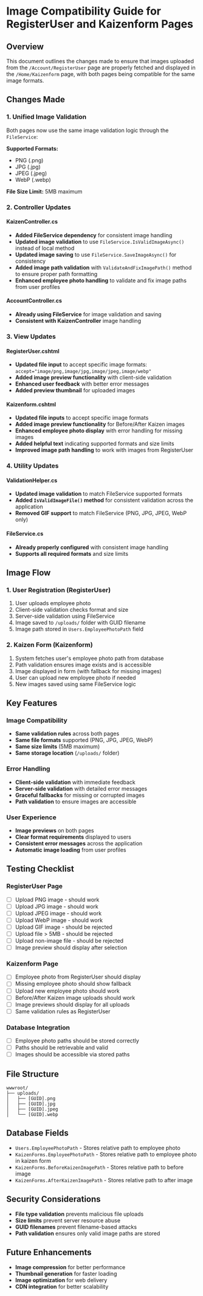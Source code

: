 # Image Compatibility Guide for RegisterUser and Kaizenform Pages

## Overview
This document outlines the changes made to ensure that images uploaded from the `/Account/RegisterUser` page are properly fetched and displayed in the `/Home/Kaizenform` page, with both pages being compatible for the same image formats.

## Changes Made

### 1. Unified Image Validation
Both pages now use the same image validation logic through the `FileService`:

**Supported Formats:**
- PNG (.png)
- JPG (.jpg)
- JPEG (.jpeg)
- WebP (.webp)

**File Size Limit:** 5MB maximum

### 2. Controller Updates

#### KaizenController.cs
- **Added FileService dependency** for consistent image handling
- **Updated image validation** to use `FileService.IsValidImageAsync()` instead of local method
- **Updated image saving** to use `FileService.SaveImageAsync()` for consistency
- **Added image path validation** with `ValidateAndFixImagePath()` method to ensure proper path formatting
- **Enhanced employee photo handling** to validate and fix image paths from user profiles

#### AccountController.cs
- **Already using FileService** for image validation and saving
- **Consistent with KaizenController** image handling

### 3. View Updates

#### RegisterUser.cshtml
- **Updated file input** to accept specific image formats: `accept="image/png,image/jpg,image/jpeg,image/webp"`
- **Added image preview functionality** with client-side validation
- **Enhanced user feedback** with better error messages
- **Added preview thumbnail** for uploaded images

#### Kaizenform.cshtml
- **Updated file inputs** to accept specific image formats
- **Added image preview functionality** for Before/After Kaizen images
- **Enhanced employee photo display** with error handling for missing images
- **Added helpful text** indicating supported formats and size limits
- **Improved image path handling** to work with images from RegisterUser

### 4. Utility Updates

#### ValidationHelper.cs
- **Updated image validation** to match FileService supported formats
- **Added `IsValidImageFile()` method** for consistent validation across the application
- **Removed GIF support** to match FileService (PNG, JPG, JPEG, WebP only)

#### FileService.cs
- **Already properly configured** with consistent image handling
- **Supports all required formats** and size limits

## Image Flow

### 1. User Registration (RegisterUser)
1. User uploads employee photo
2. Client-side validation checks format and size
3. Server-side validation using FileService
4. Image saved to `/uploads/` folder with GUID filename
5. Image path stored in `Users.EmployeePhotoPath` field

### 2. Kaizen Form (Kaizenform)
1. System fetches user's employee photo path from database
2. Path validation ensures image exists and is accessible
3. Image displayed in form (with fallback for missing images)
4. User can upload new employee photo if needed
5. New images saved using same FileService logic

## Key Features

### Image Compatibility
- **Same validation rules** across both pages
- **Same file formats** supported (PNG, JPG, JPEG, WebP)
- **Same size limits** (5MB maximum)
- **Same storage location** (`/uploads/` folder)

### Error Handling
- **Client-side validation** with immediate feedback
- **Server-side validation** with detailed error messages
- **Graceful fallbacks** for missing or corrupted images
- **Path validation** to ensure images are accessible

### User Experience
- **Image previews** on both pages
- **Clear format requirements** displayed to users
- **Consistent error messages** across the application
- **Automatic image loading** from user profiles

## Testing Checklist

### RegisterUser Page
- [ ] Upload PNG image - should work
- [ ] Upload JPG image - should work
- [ ] Upload JPEG image - should work
- [ ] Upload WebP image - should work
- [ ] Upload GIF image - should be rejected
- [ ] Upload file > 5MB - should be rejected
- [ ] Upload non-image file - should be rejected
- [ ] Image preview should display after selection

### Kaizenform Page
- [ ] Employee photo from RegisterUser should display
- [ ] Missing employee photo should show fallback
- [ ] Upload new employee photo should work
- [ ] Before/After Kaizen image uploads should work
- [ ] Image previews should display for all uploads
- [ ] Same validation rules as RegisterUser

### Database Integration
- [ ] Employee photo paths should be stored correctly
- [ ] Paths should be retrievable and valid
- [ ] Images should be accessible via stored paths

## File Structure
```
wwwroot/
├── uploads/
│   ├── [GUID].png
│   ├── [GUID].jpg
│   ├── [GUID].jpeg
│   └── [GUID].webp
```

## Database Fields
- `Users.EmployeePhotoPath` - Stores relative path to employee photo
- `KaizenForms.EmployeePhotoPath` - Stores relative path to employee photo in kaizen form
- `KaizenForms.BeforeKaizenImagePath` - Stores relative path to before image
- `KaizenForms.AfterKaizenImagePath` - Stores relative path to after image

## Security Considerations
- **File type validation** prevents malicious file uploads
- **Size limits** prevent server resource abuse
- **GUID filenames** prevent filename-based attacks
- **Path validation** ensures only valid image paths are stored

## Future Enhancements
- **Image compression** for better performance
- **Thumbnail generation** for faster loading
- **Image optimization** for web delivery
- **CDN integration** for better scalability

